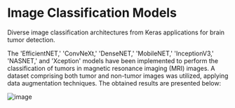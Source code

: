 # Image Classification Models
Diverse image classification architectures from Keras applications for brain tumor detection.



The 'EfficientNET,' 'ConvNeXt,' 'DenseNET,' 'MobileNET,' 'InceptionV3,' 'NASNET,' and 'Xception' models have been implemented to perform the classification of tumors in magnetic resonance imaging (MRI) images. A dataset comprising both tumor and non-tumor images was utilized, applying data augmentation techniques. The obtained results are presented below:  





![image](https://github.com/reisguilherme/ImageClassificationModels/assets/91914800/12c35a0f-6e5b-44b7-8510-435299b2e707)

